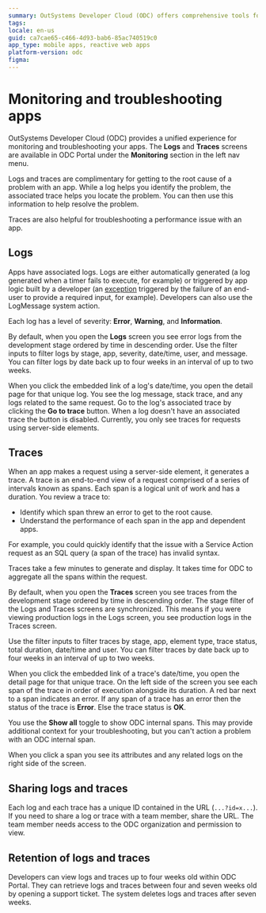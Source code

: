 ```yaml
---
summary: OutSystems Developer Cloud (ODC) offers comprehensive tools for monitoring and troubleshooting applications through logs and traces within its portal.
tags:
locale: en-us
guid: ca7cae65-c466-4d93-bab6-85ac740519c0
app_type: mobile apps, reactive web apps
platform-version: odc
figma:
---
```


# Monitoring and troubleshooting apps

OutSystems Developer Cloud (ODC) provides a unified experience for monitoring and troubleshooting your apps. The **Logs** and **Traces** screens are available in ODC Portal under the **Monitoring** section in the left nav menu.

Logs and traces are complimentary for getting to the root cause of a problem with an app. While a log helps you identify the problem, the associated trace helps you locate the problem. You can then use this information to help resolve the problem.

Traces are also helpful for troubleshooting a performance issue with an app.

## Logs

Apps have associated logs. Logs are either automatically generated (a log generated when a timer fails to execute, for example) or triggered by app logic built by a developer (an [exception](../building-apps/handling-exceptions/handle-exceptions.md#exception-logs) triggered by the failure of an end-user to provide a required input, for example). Developers can also use the LogMessage system action.

Each log has a level of severity: **Error**, **Warning**, and **Information**.

By default, when you open the **Logs** screen you see error logs from the development stage ordered by time in descending order. Use the filter inputs to filter logs by stage, app, severity, date/time, user, and message. You can filter logs by date back up to four weeks in an interval of up to two weeks.

When you click the embedded link of a log's date/time, you open the detail page for that unique log. You see the log message, stack trace, and any logs related to the same request. Go to the log's associated trace by clicking the **Go to trace** button. When a log doesn't have an associated trace the button is disabled. Currently, you only see traces for requests using server-side elements.

## Traces

When an app makes a request using a server-side element, it generates a trace. A trace is an end-to-end view of a request comprised of a series of intervals known as spans. Each span is a logical unit of work and has a duration. You review a trace to:

* Identify which span threw an error to get to the root cause.
* Understand the performance of each span in the app and dependent apps.

For example, you could quickly identify that the issue with a Service Action request as an SQL query (a span of the trace) has invalid syntax.

<div class="info" markdown="1">

Traces take a few minutes to generate and display. It takes time for ODC to aggregate all the spans within the request.

</div>

By default, when you open the **Traces** screen you see traces from the development stage ordered by time in descending order. The stage filter of the Logs and Traces screens are synchronized. This means if you were viewing production logs in the Logs screen, you see production logs in the Traces screen.

Use the filter inputs to filter traces by stage, app, element type, trace status, total duration, date/time and user. You can filter traces by date back up to four weeks in an interval of up to two weeks.

When you click the embedded link of a trace's date/time, you open the detail page for that unique trace. On the left side of the screen you see each span of the trace in order of execution alongside its duration. A red bar next to a span indicates an error. If any span of a trace has an error then the status of the trace is **Error**. Else the trace status is **OK**.

You use the **Show all** toggle to show ODC internal spans. This may provide additional context for your troubleshooting, but you can't action a problem with an ODC internal span.

When you click a span you see its attributes and any related logs on the right side of the screen.

## Sharing logs and traces

Each log and each trace has a unique ID contained in the URL (`...?id=x...`). If you need to share a log or trace with a team member, share the URL. The team member needs access to the ODC organization and permission to view.

## Retention of logs and traces

Developers can view logs and traces up to four weeks old within ODC Portal. They can retrieve logs and traces between four and seven weeks old by opening a support ticket. The system deletes logs and traces after seven weeks.
